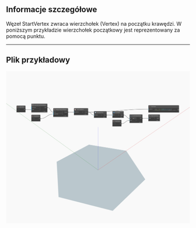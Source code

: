 ## Informacje szczegółowe
Węzeł StartVertex zwraca wierzchołek (Vertex) na początku krawędzi. W poniższym przykładzie wierzchołek początkowy jest reprezentowany za pomocą punktu.
___
## Plik przykładowy

![StartVertex](./Autodesk.DesignScript.Geometry.Edge.StartVertex_img.jpg)

